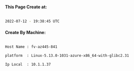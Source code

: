 
   
#### This Page Create at:

```bash

2022-07-12 - 19:38:45 UTC

```

#### Create By Machine:

```bash

Host Name : fv-az445-841

platform  : Linux-5.13.0-1031-azure-x86_64-with-glibc2.31

Ip Local  : 10.1.1.37

```

